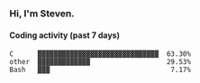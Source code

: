 ### Hi, I'm Steven.

#### Coding activity (past 7 days)
```
C      ▓▓▓▓▓▓▓▓▓▓▓▓▓▓▓▓▓▓▓▓▓▓▓▓▓▓▓▓▓▓  63.30%
other  ▓▓▓▓▓▓▓▓▓▓▓▓▓                   29.53%
Bash   ▓▓▓                              7.17%
```
